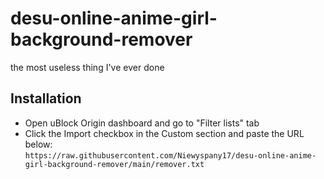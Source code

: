 # desu-online-anime-girl-background-remover
the most useless thing I've ever done

## Installation

* Open uBlock Origin dashboard and go to "Filter lists" tab
* Click the Import checkbox in the Custom section and paste the URL below:<br> 
``https://raw.githubusercontent.com/Niewyspany17/desu-online-anime-girl-background-remover/main/remover.txt``
